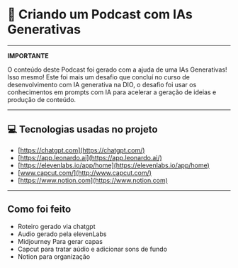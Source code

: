 # 🤖 Criando um Podcast com IAs Generativas
***
**IMPORTANTE**

O conteúdo deste Podcast foi gerado com a ajuda de uma IAs Generativas! Isso mesmo! Este foi mais um desafio que concluí no curso de desenvolvimento com IA generativa na DIO, o desafio foi usar os conhecimentos em prompts com IA para acelerar a geração de ideias e produção de conteúdo.
***
## 💻 Tecnologias usadas no projeto

- [https://chatgpt.com](https://chatgpt.com/)
- [https://app.leonardo.ai](https://app.leonardo.ai/)
- [https://elevenlabs.io/app/home](https://elevenlabs.io/app/home)
- [www.capcut.com/](http://www.capcut.com/)
- [https://www.notion.com](https://www.notion.com)
***

## Como foi feito
- Roteiro gerado via chatgpt
- Audio gerado pela elevenLabs
- Midjourney Para gerar capas
- Capcut para tratar aúdio e adicionar sons de fundo
- Notion para organização
